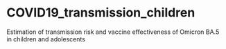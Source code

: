 # COVID19_transmission_children
Estimation of transmission risk and vaccine effectiveness of Omicron BA.5 in children and adolescents
